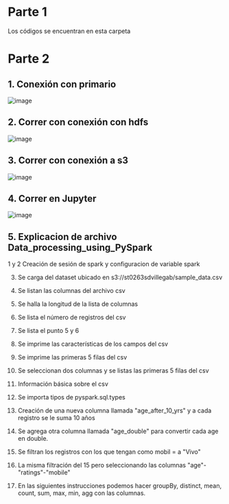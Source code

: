 # Parte 1
Los códigos se encuentran en esta carpeta

# Parte 2
## 1. Conexión con primario
![image](https://github.com/samuVillegas/topicos-telematica/assets/50517423/300888a1-0cd8-4a76-a466-e886809fad5b)
## 2. Correr con conexión con hdfs
![image](https://github.com/samuVillegas/topicos-telematica/assets/50517423/e24877f3-315a-43f5-9fdc-62082563b905)
## 3. Correr con conexión a s3
![image](https://github.com/samuVillegas/topicos-telematica/assets/50517423/9d21bbc7-f0e4-4485-86a8-f860b7995deb)
## 4. Correr en Jupyter
![image](https://github.com/samuVillegas/topicos-telematica/assets/50517423/f3ea52f1-1112-4b91-b0d7-1b5a4c56fc6b)
## 5. Explicacion de archivo Data_processing_using_PySpark

1 y 2 Creación de sesión de spark y configuracion de variable spark

3. Se carga del dataset ubicado en s3://st0263sdvillegab/sample_data.csv

5. Se listan las columnas del archivo csv
6. Se halla la longitud de la lista de columnas
7. Se lista el número de registros del csv
8. Se lista el punto 5 y 6
9. Se imprime las características de los campos del csv
10. Se imprime las primeras 5 filas del csv
11. Se seleccionan dos columnas y se listas las primeras 5 filas del csv
12. Información básica sobre el csv
13. Se importa tipos de pyspark.sql.types
14. Creación de una nueva columna llamada "age_after_10_yrs" y a cada registro se le suma 10 años 
15. Se agrega otra columna llamada "age_double" para convertir cada age en double. 
16. Se filtran los registros con los que tengan como mobil = a "Vivo"
17. La misma filtración del 15 pero seleccionando las columnas "age"-"ratings"-"mobile"
18. En las siguientes instrucciones podemos hacer groupBy, distinct, mean, count, sum, max, min, agg con las columnas. 



